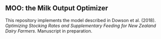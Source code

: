 ## MOO: the Milk Output Optimizer

This repository implements the model described in Dowson et al. (2018). *Optimizing
Stocking Rates and Supplementary Feeding for New Zealand Dairy Farmers*.
Manuscript in preparation.
